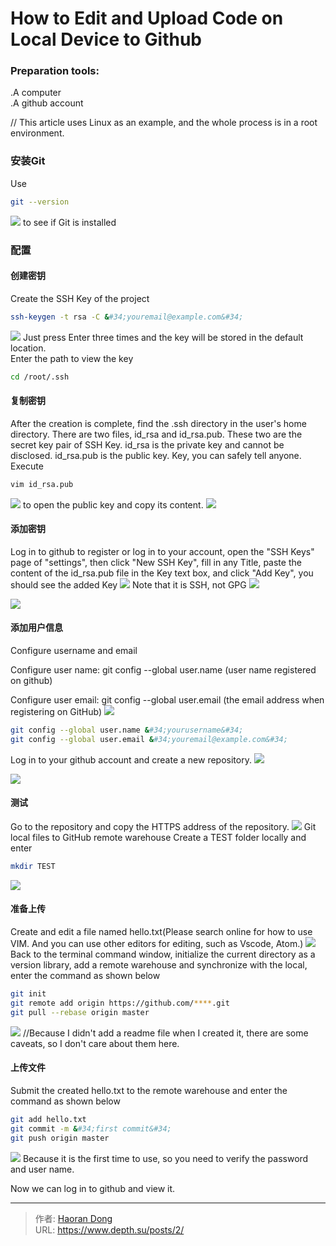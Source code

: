 # How to Edit and Upload Code on Local Device to Github

### Preparation tools:  
   .A computer  
   .A github account  
   
// This article uses Linux as an example, and the whole process is in a root environment.

### 安装Git
 Use 
 ``` bash
git --version
```
![](https://i.imgtg.com/2023/07/25/OhVyJa.jpg)
 to see if Git is installed
 ### 配置
 #### 创建密钥
 Create the SSH Key of the project
 ``` bash
 ssh-keygen -t rsa -C &#34;youremail@example.com&#34;
 ```
 ![](https://i.imgtg.com/2023/07/25/OhVgfS.jpg)
 Just press Enter three times and the key will be stored in the default location.  
 Enter the path to view the key
 ``` bash
 cd /root/.ssh
 ```

#### 复制密钥
After the creation is complete, find the .ssh directory in the user&#39;s home directory. There are two files, id_rsa and id_rsa.pub. These two are the secret key pair of SSH Key. id_rsa is the private key and cannot be disclosed. id_rsa.pub is the public key. Key, you can safely tell anyone.  
 Execute 
 
``` bash
vim id_rsa.pub 
```
 ![](https://i.imgtg.com/2023/07/25/OhVpBN.jpg)
to open the public key and copy its content.
![](https://i.imgtg.com/2023/07/25/OhVJKC.jpg)
 #### 添加密钥
Log in to github to register or log in to your account, open the &#34;SSH Keys&#34; page of &#34;settings&#34;, then click &#34;New SSH Key&#34;, fill in any Title, paste the content of the id_rsa.pub file in the Key text box, and click &#34;Add Key&#34;, you should see the added Key
 ![](https://i.imgtg.com/2023/07/25/OhVP0L.png)
 Note that it is SSH, not GPG
 ![](https://i.imgtg.com/2023/07/25/OhVQlU.png)
   
   ![](https://i.imgtg.com/2023/07/25/OhVVMc.jpg)
#### 添加用户信息
Configure username and email

 Configure user name: 
git config --global user.name (user name registered on github)

 Configure user email: 
git config --global user.email (the email address when registering on GitHub)
![](https://i.imgtg.com/2023/07/25/OhVcZv.jpg)
``` bash
git config --global user.name &#34;yourusername&#34;
git config --global user.email &#34;youremail@example.com&#34;
```
Log in to your github account and create a new repository.
![](https://i.imgtg.com/2023/07/25/OhVdcq.jpg)
  
  ![](https://i.imgtg.com/2023/07/25/OhVY7r.jpg)
#### 测试
Go to the repository and copy the HTTPS address of the repository.
![](https://i.imgtg.com/2023/07/25/OhV2JI.jpg)
Git local files to GitHub remote warehouse
Create a TEST folder locally and enter

``` bash
mkdir TEST
```
![](https://i.imgtg.com/2023/07/25/OhVlXG.jpg)
#### 准备上传
Create and edit a file named hello.txt(Please search online for how to use VIM.  And you can use other editors for editing, such as Vscode, Atom.)
![](https://i.imgtg.com/2023/07/25/OhVjz1.jpg)
Back to the terminal command window, initialize the current directory as a version library, add a remote warehouse and synchronize with the local, enter the command as shown below
``` bash
git init
git remote add origin https://github.com/****.git
git pull --rebase origin master
```
![](https://i.imgtg.com/2023/07/25/OhVXTF.jpg)
//Because I didn&#39;t add a readme file when I created it, there are some caveats, so I don&#39;t care about them here.
#### 上传文件
Submit the created hello.txt to the remote warehouse and enter the command as shown below
``` bash
git add hello.txt
git commit -m &#34;first commit&#34;
git push origin master
```
![](https://i.imgtg.com/2023/07/25/OhV6lD.jpg)
Because it is the first time to use, so you need to verify the password and user name.

Now we can log in to github and view it.

---

> 作者: [Haoran Dong](https://github.com/TEWQ-1314)  
> URL: https://www.depth.su/posts/2/  

